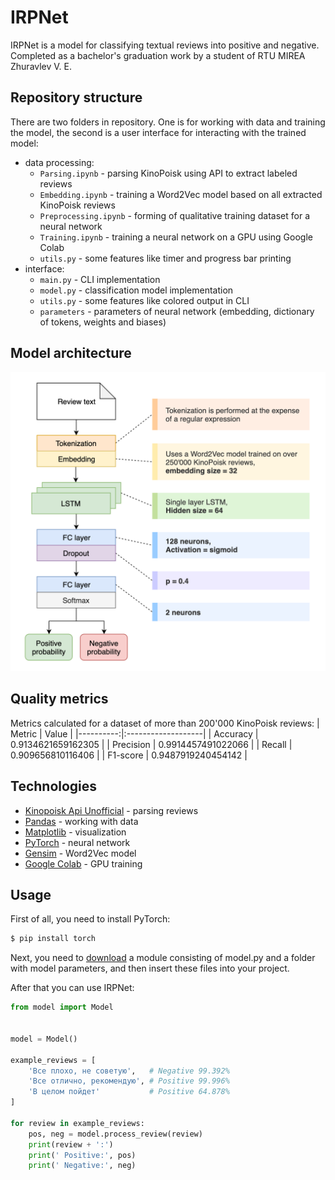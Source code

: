 # IRPNet
IRPNet is a model for classifying textual reviews into positive and negative. Completed as a bachelor's graduation work by a student of RTU MIREA Zhuravlev V. E.

## Repository structure
There are two folders in repository. One is for working with data and training the model, the second is a user interface for interacting with the trained model:
- data processing:
  - `Parsing.ipynb` - parsing KinoPoisk using API to extract labeled reviews
  - `Embedding.ipynb` - training a Word2Vec model based on all extracted KinoPoisk reviews
  - `Preprocessing.ipynb` - forming of qualitative training dataset for a neural network
  - `Training.ipynb` - training a neural network on a GPU using Google Colab
  - `utils.py` - some features like timer and progress bar printing
- interface:
  - `main.py` - CLI implementation
  - `model.py` - classification model implementation
  - `utils.py` - some features like colored output in CLI
  - `parameters` - parameters of neural network (embedding, dictionary of tokens, weights and biases)

## Model architecture
![](https://github.com/Ostrill/IRPNet/blob/master/assets/architecture.png?raw=true)

## Quality metrics
Metrics calculated for a dataset of more than 200'000 KinoPoisk reviews:
|    Metric | Value              |
|----------:|:-------------------|
|  Accuracy | 0.9134621659162305 |
| Precision | 0.9914457491022066 |
|    Recall | 0.909656810116406  |
|  F1-score | 0.9487919240454142 |

## Technologies
- [Kinopoisk Api Unofficial](https://kinopoiskapiunofficial.tech/) - parsing reviews
- [Pandas](https://pandas.pydata.org/) - working with data
- [Matplotlib](https://matplotlib.org/) - visualization
- [PyTorch](https://pytorch.org/) - neural network
- [Gensim](https://radimrehurek.com/gensim/) - Word2Vec model
- [Google Colab](https://colab.research.google.com/) - GPU training

## Usage
First of all, you need to install PyTorch:

```bash
$ pip install torch
```

Next, you need to [download]() a module consisting of model.py and a folder with model parameters, and then insert these files into your project.

After that you can use IRPNet:

```Python
from model import Model


model = Model()

example_reviews = [
    'Все плохо, не советую',   # Negative 99.392%
    'Все отлично, рекомендую', # Positive 99.996%
    'В целом пойдет'           # Positive 64.878%
]

for review in example_reviews:
    pos, neg = model.process_review(review)
    print(review + ':')
    print(' Positive:', pos)
    print(' Negative:', neg)
```
